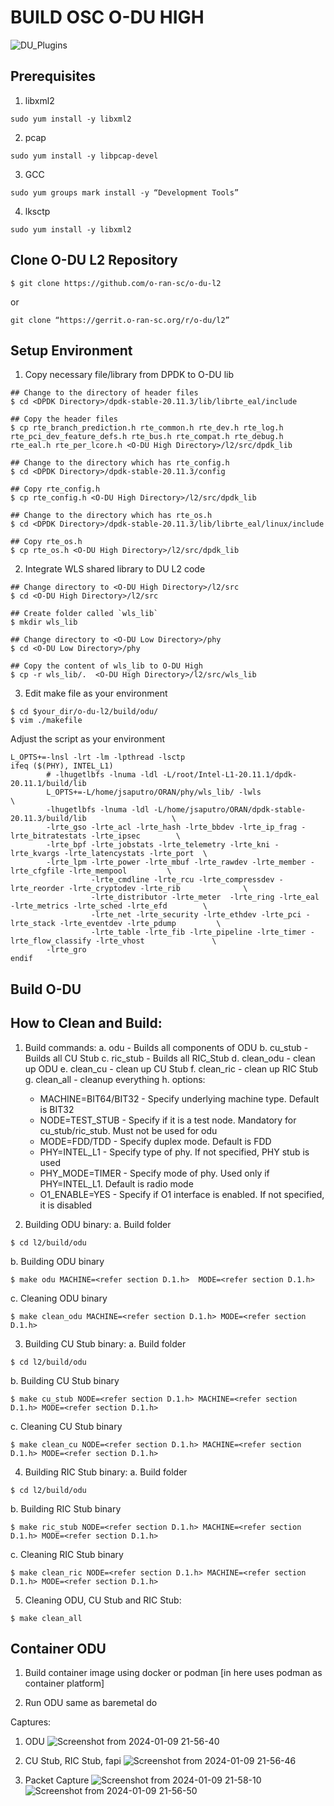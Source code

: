 # BUILD OSC O-DU HIGH

![DU_Plugins](https://hackmd.io/_uploads/rJBM3iHdp.png)

## Prerequisites
1. libxml2
```
sudo yum install -y libxml2
```
2. pcap
```
sudo yum install -y libpcap-devel
```
3. GCC
```
sudo yum groups mark install -y “Development Tools”
```
4. lksctp
```
sudo yum install -y libxml2
```
## Clone O-DU L2 Repository
```
$ git clone https://github.com/o-ran-sc/o-du-l2
```
or 
```
git clone “https://gerrit.o-ran-sc.org/r/o-du/l2”
```

## Setup Environment
1. Copy necessary file/library from DPDK to O-DU lib
```
## Change to the directory of header files
$ cd <DPDK Directory>/dpdk-stable-20.11.3/lib/librte_eal/include

## Copy the header files
$ cp rte_branch_prediction.h rte_common.h rte_dev.h rte_log.h rte_pci_dev_feature_defs.h rte_bus.h rte_compat.h rte_debug.h rte_eal.h rte_per_lcore.h <O-DU High Directory>/l2/src/dpdk_lib
    
## Change to the directory which has rte_config.h
$ cd <DPDK Directory>/dpdk-stable-20.11.3/config
    
## Copy rte_config.h
$ cp rte_config.h <O-DU High Directory>/l2/src/dpdk_lib
    
## Change to the directory which has rte_os.h
$ cd <DPDK Directory>/dpdk-stable-20.11.3/lib/librte_eal/linux/include
    
## Copy rte_os.h
$ cp rte_os.h <O-DU High Directory>/l2/src/dpdk_lib

```

2. Integrate WLS shared library to DU L2 code
```
## Change directory to <O-DU High Directory>/l2/src
$ cd <O-DU High Directory>/l2/src

## Create folder called `wls_lib`
$ mkdir wls_lib

## Change directory to <O-DU Low Directory>/phy
$ cd <O-DU Low Directory>/phy
    
## Copy the content of wls_lib to O-DU High
$ cp -r wls_lib/.  <O-DU High Directory>/l2/src/wls_lib
```

3. Edit make file as your environment
```
$ cd $your_dir/o-du-l2/build/odu/
$ vim ./makefile
```

Adjust the script as your environment

```
L_OPTS+=-lnsl -lrt -lm -lpthread -lsctp 
ifeq ($(PHY), INTEL_L1)
        # -lhugetlbfs -lnuma -ldl -L/root/Intel-L1-20.11.1/dpdk-20.11.1/build/lib                        
        L_OPTS+=-L/home/jsaputro/ORAN/phy/wls_lib/ -lwls                         \
        -lhugetlbfs -lnuma -ldl -L/home/jsaputro/ORAN/dpdk-stable-20.11.3/build/lib                   \
        -lrte_gso -lrte_acl -lrte_hash -lrte_bbdev -lrte_ip_frag -lrte_bitratestats -lrte_ipsec        \
        -lrte_bpf -lrte_jobstats -lrte_telemetry -lrte_kni -lrte_kvargs -lrte_latencystats -lrte_port  \
        -lrte_lpm -lrte_power -lrte_mbuf -lrte_rawdev -lrte_member -lrte_cfgfile -lrte_mempool         \
                  -lrte_cmdline -lrte_rcu -lrte_compressdev -lrte_reorder -lrte_cryptodev -lrte_rib              \
                  -lrte_distributor -lrte_meter  -lrte_ring -lrte_eal -lrte_metrics -lrte_sched -lrte_efd        \
                  -lrte_net -lrte_security -lrte_ethdev -lrte_pci -lrte_stack -lrte_eventdev -lrte_pdump         \
                  -lrte_table -lrte_fib -lrte_pipeline -lrte_timer -lrte_flow_classify -lrte_vhost               \
        -lrte_gro
endif
```

## Build O-DU
How to Clean and Build:
--------------------------
1. Build commands:
   a. odu       - Builds all components of ODU
   b. cu_stub   - Builds all CU Stub
   c. ric_stub  - Builds all RIC_Stub
   d. clean_odu - clean up ODU
   e. clean_cu  - clean up CU Stub
   f. clean_ric - clean up RIC Stub
   g. clean_all - cleanup everything
   h. options:
      * MACHINE=BIT64/BIT32 - Specify underlying machine type. Default is BIT32
      * NODE=TEST_STUB      - Specify if it is a test node. Mandatory for cu_stub/ric_stub. Must not be used for odu
      * MODE=FDD/TDD        - Specify duplex mode. Default is FDD
      * PHY=INTEL_L1        - Specify type of phy. If not specified, PHY stub is used
      * PHY_MODE=TIMER      - Specify mode of phy. Used only if PHY=INTEL_L1. Default is radio mode
      * O1_ENABLE=YES       - Specify if O1 interface is enabled. If not specified, it is disabled 

2. Building ODU binary:
   a. Build folder
```
$ cd l2/build/odu
```
   b. Building ODU binary
```
$ make odu MACHINE=<refer section D.1.h>  MODE=<refer section D.1.h>
```
   c. Cleaning ODU binary
```
$ make clean_odu MACHINE=<refer section D.1.h> MODE=<refer section D.1.h>
```

3. Building CU Stub binary:
   a. Build folder
```
$ cd l2/build/odu
```
   b. Building CU Stub binary
```
$ make cu_stub NODE=<refer section D.1.h> MACHINE=<refer section D.1.h> MODE=<refer section D.1.h>
```
   c. Cleaning CU Stub binary
```
$ make clean_cu NODE=<refer section D.1.h> MACHINE=<refer section D.1.h> MODE=<refer section D.1.h>
```

4. Building RIC Stub binary:
   a. Build folder
```
$ cd l2/build/odu
```
   b. Building RIC Stub binary
```
$ make ric_stub NODE=<refer section D.1.h> MACHINE=<refer section D.1.h> MODE=<refer section D.1.h>
```
   c. Cleaning RIC Stub binary
```
$ make clean_ric NODE=<refer section D.1.h> MACHINE=<refer section D.1.h> MODE=<refer section D.1.h>
```

5. Cleaning ODU, CU Stub and RIC Stub:
```
$ make clean_all
```





## Container ODU
1. Build container image using docker or podman [in here uses podman as container platform]


2. Run ODU same as baremetal do

Captures:
1. ODU
![Screenshot from 2024-01-09 21-56-40](https://hackmd.io/_uploads/S1i01louT.png)


2. CU Stub, RIC Stub, fapi
![Screenshot from 2024-01-09 21-56-46](https://hackmd.io/_uploads/HyDWelid6.png)

3. Packet Capture
![Screenshot from 2024-01-09 21-58-10](https://hackmd.io/_uploads/HJdzlxsOT.png)
![Screenshot from 2024-01-09 21-56-50](https://hackmd.io/_uploads/rJ_GegsOa.png)
